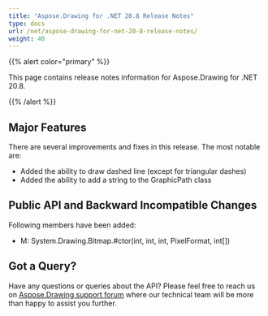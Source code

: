```yaml
---
title: "Aspose.Drawing for .NET 20.8 Release Notes"
type: docs
url: /net/aspose-drawing-for-net-20-8-release-notes/
weight: 40
---
```


{{% alert color="primary" %}} 

This page contains release notes information for Aspose.Drawing for .NET 20.8.

{{% /alert %}} 
## **Major Features**
There are several improvements and fixes in this release. The most notable are:

- Added the ability to draw dashed line (except for triangular dashes)
- Added the ability to add a string to the GraphicPath class
## **Public API and Backward Incompatible Changes**
Following members have been added:

- M: System.Drawing.Bitmap.#ctor(int, int, int, PixelFormat, int[])
## **Got a Query?**
Have any questions or queries about the API? Please feel free to reach us on [Aspose.Drawing support forum](https://forum.aspose.com/c/drawing) where our technical team will be more than happy to assist you further.